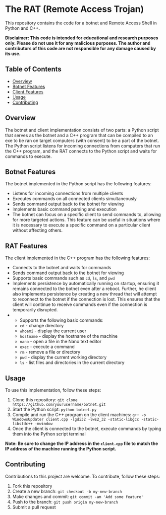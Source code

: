 # The RAT (Remote Access Trojan)

This repository contains the code for a botnet and Remote Access Shell in Python and C++. 

**Disclaimer: This code is intended for educational and research purposes only. Please do not use it for any malicious purposes. The author and contributors of this code are not responsible for any damage caused by its use.**

## Table of Contents
- [Overview](#overview)
- [Botnet Features](#botnet-features)
- [Client Features](#client-features)
- [Usage](#usage)
- [Contributing](#contributing)

## Overview
The botnet and client implementation consists of two parts: a Python script that serves as the botnet and a C++ program that can be compiled to an exe to be ran on target computers (with consent) to be a part of the botnet. The Python script listens for incoming connections from computers that run the C++ program, and the RAT connects to the Python script and waits for commands to execute.

## Botnet Features
The botnet implemented in the Python script has the following features:
- Listens for incoming connections from multiple clients
- Executes commands on all connected clients simultaneously
- Sends command output back to the botnet for viewing
- Implements basic command parsing and execution
- The botnet can focus on a specific client to send commands to, allowing for more targeted actions. This feature can be useful in situations where it is necessary to execute a specific command on a particular client without affecting others.

## RAT Features
The client implemented in the C++ program has the following features:
- Connects to the botnet and waits for commands
- Sends command output back to the botnet for viewing
- Supports basic commands such as `cd`, `ls`, and `pwd`
- Implements persistence by automatically running on startup, ensuring it remains connected to the botnet even after a reboot. Further, he client also implements persistence by creating a new thread that will attempt to reconnect to the botnet if the connection is lost. This ensures that the client will continue to receive commands even if the connection is temporarily disrupted.
- - Supports the following basic commands:
  - `cd` - change directory
  - `whoami` - display the current user
  - `hostname` - display the hostname of the machine
  - `nano` - open a file in the Nano text editor
  - `exec` - execute a command
  - `rm` - remove a file or directory
  - `pwd` - display the current working directory
  - `ls` - list files and directories in the current directory

## Usage
To use this implementation, follow these steps:
1. Clone this repository: `git clone https://github.com/yourusername/botnet.git`
2. Start the Python script: `python botnet.py`
3. Compile and run the C++ program on the client machines: `g++ -o WindowsUpdater client.cpp -lgdi32 -lws2_32 -static-libgcc -static-libstdc++ -mwindow`
4. Once the client is connected to the botnet, execute commands by typing them into the Python script terminal

**Note: Be sure to change the IP address in the `client.cpp` file to match the IP address of the machine running the Python script.**

## Contributing
Contributions to this project are welcome. To contribute, follow these steps:
1. Fork this repository
2. Create a new branch: `git checkout -b my-new-branch`
3. Make changes and commit: `git commit -am 'Add some feature'`
4. Push to the branch: `git push origin my-new-branch`
5. Submit a pull request
